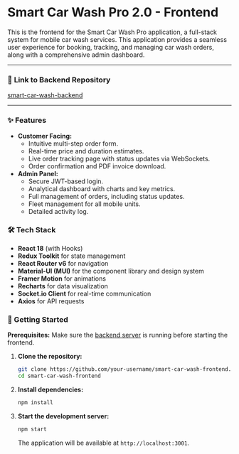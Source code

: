 # Smart Car Wash Pro 2.0 - Frontend

This is the frontend for the Smart Car Wash Pro application, a full-stack system for mobile car wash services. This application provides a seamless user experience for booking, tracking, and managing car wash orders, along with a comprehensive admin dashboard.


---

### 🔗 **Link to Backend Repository**
[smart-car-wash-backend](https://github.com/miryamizadka/smart-car-wash-backend)

---

### ✨ Features

*   **Customer Facing:**
    *   Intuitive multi-step order form.
    *   Real-time price and duration estimates.
    *   Live order tracking page with status updates via WebSockets.
    *   Order confirmation and PDF invoice download.
*   **Admin Panel:**
    *   Secure JWT-based login.
    *   Analytical dashboard with charts and key metrics.
    *   Full management of orders, including status updates.
    *   Fleet management for all mobile units.
    *   Detailed activity log.

### 🛠️ Tech Stack

*   **React 18** (with Hooks)
*   **Redux Toolkit** for state management
*   **React Router v6** for navigation
*   **Material-UI (MUI)** for the component library and design system
*   **Framer Motion** for animations
*   **Recharts** for data visualization
*   **Socket.io Client** for real-time communication
*   **Axios** for API requests

### 🚀 Getting Started

**Prerequisites:** Make sure the [backend server](https://github.com/miryamizadka/smart-car-wash-backend) is running before starting the frontend.

1.  **Clone the repository:**
    ```bash
    git clone https://github.com/your-username/smart-car-wash-frontend.git
    cd smart-car-wash-frontend
    ```

2.  **Install dependencies:**
    ```bash
    npm install
    ```

3.  **Start the development server:**
    ```bash
    npm start
    ```
    The application will be available at `http://localhost:3001`.
